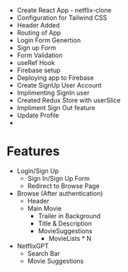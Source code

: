 - Create React App - netflix-clone
- Configuration for Tailwind CSS
- Header Added
- Routing of App
- Login Form Genertion
- Sign up Form
- Form Validation
- useRef Hook
- Firebase setup
- Deploying app to Firebase
- Create SignUp User Account
- Implimenting SignIn user 
- Created Redux Store with userSlice
- Impliment Sign Out feature
- Update Profile
- 

# Features 
- Login/Sign Up
    - Sign In/Sign Up Form
    - Redirect to Browse Page
- Browse (After authentication)
    - Header
    - Main Movie
        - Trailer in Background
        - Title & Description
        - MovieSuggestions
            - MovieLists * N
- NetflixGPT
    - Search Bar
    - Movie Suggestions